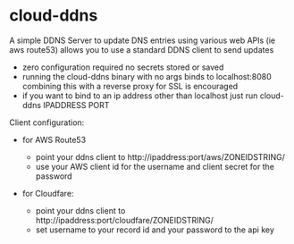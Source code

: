 # cloud-ddns
A simple DDNS Server to update DNS entries using various web APIs (ie aws route53) 
allows you to use a standard DDNS client to send updates 

 - zero configuration required no secrets stored or saved
 - running the cloud-ddns binary with no args binds to localhost:8080 combining this with a reverse proxy for SSL is encouraged
 - if you want to bind to an ip address other than localhost just run cloud-ddns IPADDRESS PORT 

Client configuration: 
 - for AWS Route53
   - point your ddns client to http://ipaddress:port/aws/ZONEIDSTRING/
   - use your AWS client id for the username and client secret for the password
  
 - for Cloudfare: 
   - point your ddns client to http://ipaddress:port/cloudfare/ZONEIDSTRING/
   - set username to your record id and your password to the api key 
